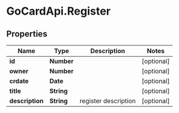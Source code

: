 # GoCardApi.Register

## Properties
Name | Type | Description | Notes
------------ | ------------- | ------------- | -------------
**id** | **Number** |  | [optional] 
**owner** | **Number** |  | [optional] 
**crdate** | **Date** |  | [optional] 
**title** | **String** |  | [optional] 
**description** | **String** | register description | [optional] 



